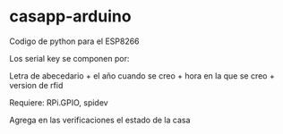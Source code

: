 # casapp-arduino
 Codigo de python para el ESP8266

Los serial key se componen por:

Letra de abecedario + el año cuando se creo + hora en la que se creo + version de rfid

Requiere: RPi.GPIO, spidev

Agrega en las verificaciones el estado de la casa
